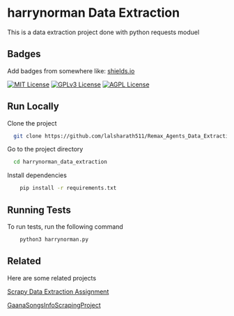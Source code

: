 
# harrynorman Data Extraction

This is a data extraction  project done with python requests moduel

## Badges

Add badges from somewhere like: [shields.io](https://shields.io/)

[![MIT License](https://img.shields.io/badge/License-MIT-green.svg)](https://choosealicense.com/licenses/mit/)
[![GPLv3 License](https://img.shields.io/badge/License-GPL%20v3-yellow.svg)](https://opensource.org/licenses/)
[![AGPL License](https://img.shields.io/badge/license-AGPL-blue.svg)](http://www.gnu.org/licenses/agpl-3.0)


## Run Locally

Clone the project

```bash
  git clone https://github.com/lalsharath511/Remax_Agents_Data_Extraction.git
```

Go to the project directory

```bash
  cd harrynorman_data_extraction
```

Install dependencies

```bash
    pip install -r requirements.txt
```


## Running Tests

To run tests, run the following command

```bash
    python3 harrynorman.py
```


## Related

Here are some related projects

[Scrapy Data Extraction Assignment](https://github.com/lalsharath511/scrapy-data-extraction-assignment)

[GaanaSongsInfoScrapingProject](https://github.com/lalsharath511/GaanaSongsInfoScrapingProject)



